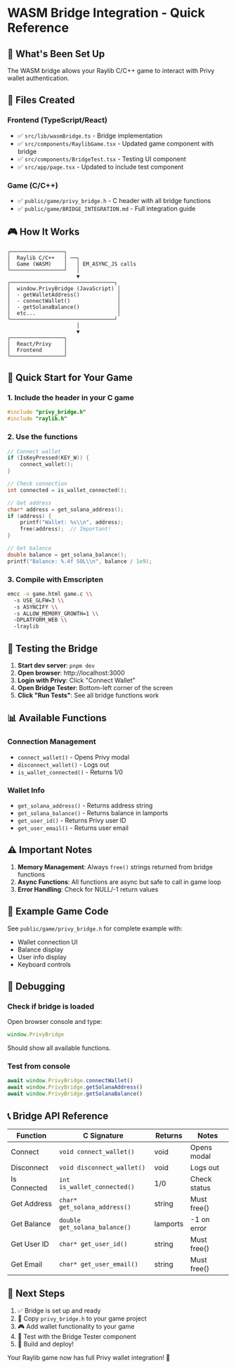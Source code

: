 # WASM Bridge Integration - Quick Reference

## 🎯 What's Been Set Up

The WASM bridge allows your Raylib C/C++ game to interact with Privy wallet authentication.

## 📁 Files Created

### Frontend (TypeScript/React)
- ✅ `src/lib/wasmBridge.ts` - Bridge implementation
- ✅ `src/components/RaylibGame.tsx` - Updated game component with bridge
- ✅ `src/components/BridgeTest.tsx` - Testing UI component
- ✅ `src/app/page.tsx` - Updated to include test component

### Game (C/C++)
- ✅ `public/game/privy_bridge.h` - C header with all bridge functions
- ✅ `public/game/BRIDGE_INTEGRATION.md` - Full integration guide

## 🎮 How It Works

```
┌─────────────────┐
│  Raylib C/C++   │ ──┐
│  Game (WASM)    │   │ EM_ASYNC_JS calls
└─────────────────┘   │
                      ▼
┌─────────────────────────────────┐
│  window.PrivyBridge (JavaScript) │
│  - getWalletAddress()            │
│  - connectWallet()               │
│  - getSolanaBalance()            │
│  etc...                          │
└─────────────────────────────────┘
                      │
                      ▼
┌─────────────────┐
│  React/Privy    │
│  Frontend       │
└─────────────────┘
```

## 🚀 Quick Start for Your Game

### 1. Include the header in your C game
```c
#include "privy_bridge.h"
#include "raylib.h"
```

### 2. Use the functions
```c
// Connect wallet
if (IsKeyPressed(KEY_W)) {
    connect_wallet();
}

// Check connection
int connected = is_wallet_connected();

// Get address
char* address = get_solana_address();
if (address) {
    printf("Wallet: %s\\n", address);
    free(address);  // Important!
}

// Get balance
double balance = get_solana_balance();
printf("Balance: %.4f SOL\\n", balance / 1e9);
```

### 3. Compile with Emscripten
```bash
emcc -o game.html game.c \\
  -s USE_GLFW=3 \\
  -s ASYNCIFY \\
  -s ALLOW_MEMORY_GROWTH=1 \\
  -DPLATFORM_WEB \\
  -lraylib
```

## 🧪 Testing the Bridge

1. **Start dev server**: `pnpm dev`
2. **Open browser**: http://localhost:3000
3. **Login with Privy**: Click "Connect Wallet"
4. **Open Bridge Tester**: Bottom-left corner of the screen
5. **Click "Run Tests"**: See all bridge functions work

## 📊 Available Functions

### Connection Management
- `connect_wallet()` - Opens Privy modal
- `disconnect_wallet()` - Logs out
- `is_wallet_connected()` - Returns 1/0

### Wallet Info
- `get_solana_address()` - Returns address string
- `get_solana_balance()` - Returns balance in lamports
- `get_user_id()` - Returns Privy user ID
- `get_user_email()` - Returns user email

## ⚠️ Important Notes

1. **Memory Management**: Always `free()` strings returned from bridge functions
2. **Async Functions**: All functions are async but safe to call in game loop
3. **Error Handling**: Check for NULL/-1 return values

## 🎨 Example Game Code

See `public/game/privy_bridge.h` for complete example with:
- Wallet connection UI
- Balance display
- User info display
- Keyboard controls

## 🐛 Debugging

### Check if bridge is loaded
Open browser console and type:
```javascript
window.PrivyBridge
```

Should show all available functions.

### Test from console
```javascript
await window.PrivyBridge.connectWallet()
await window.PrivyBridge.getSolanaAddress()
await window.PrivyBridge.getSolanaBalance()
```

## 📞 Bridge API Reference

| Function | C Signature | Returns | Notes |
|----------|------------|---------|-------|
| Connect | `void connect_wallet()` | void | Opens modal |
| Disconnect | `void disconnect_wallet()` | void | Logs out |
| Is Connected | `int is_wallet_connected()` | 1/0 | Check status |
| Get Address | `char* get_solana_address()` | string | Must free() |
| Get Balance | `double get_solana_balance()` | lamports | -1 on error |
| Get User ID | `char* get_user_id()` | string | Must free() |
| Get Email | `char* get_user_email()` | string | Must free() |

## 🎯 Next Steps

1. ✅ Bridge is set up and ready
2. 📝 Copy `privy_bridge.h` to your game project
3. 🎮 Add wallet functionality to your game
4. 🧪 Test with the Bridge Tester component
5. 🚀 Build and deploy!

Your Raylib game now has full Privy wallet integration! 🎉
